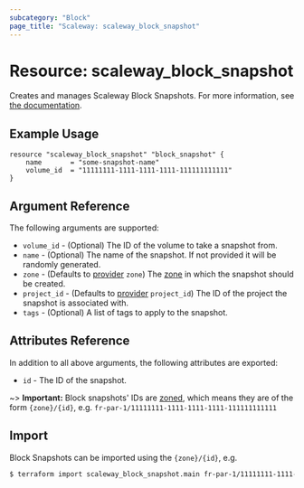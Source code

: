 ```yaml
---
subcategory: "Block"
page_title: "Scaleway: scaleway_block_snapshot"
---
```


# Resource: scaleway_block_snapshot

Creates and manages Scaleway Block Snapshots.
For more information, see [the documentation](https://www.scaleway.com/en/developers/api/block/).

## Example Usage

```hcl
resource "scaleway_block_snapshot" "block_snapshot" {
    name       = "some-snapshot-name"
    volume_id  = "11111111-1111-1111-1111-111111111111"
}
```

## Argument Reference

The following arguments are supported:

- `volume_id` - (Optional) The ID of the volume to take a snapshot from.
- `name` - (Optional) The name of the snapshot. If not provided it will be randomly generated.
- `zone` - (Defaults to [provider](../index.md#zone) `zone`) The [zone](../guides/regions_and_zones.md#zones) in which the snapshot should be created.
- `project_id` - (Defaults to [provider](../index.md#project_id) `project_id`) The ID of the project the snapshot is associated with.
- `tags` - (Optional) A list of tags to apply to the snapshot.

## Attributes Reference

In addition to all above arguments, the following attributes are exported:

- `id` - The ID of the snapshot.

~> **Important:** Block snapshots' IDs are [zoned](../guides/regions_and_zones.md#resource-ids), which means they are of the form `{zone}/{id}`, e.g. `fr-par-1/11111111-1111-1111-1111-111111111111`

## Import

Block Snapshots can be imported using the `{zone}/{id}`, e.g.

```bash
$ terraform import scaleway_block_snapshot.main fr-par-1/11111111-1111-1111-1111-111111111111
```
